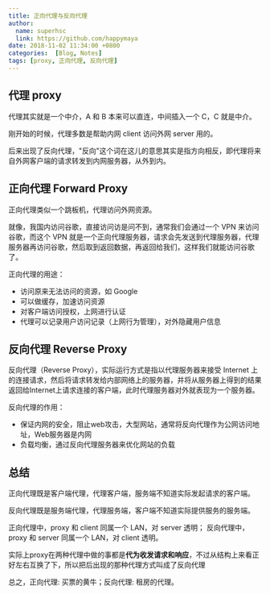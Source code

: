 ```yaml
---
title: 正向代理与反向代理
author:
  name: superhsc
  link: https://github.com/happymaya
date: 2018-11-02 11:34:00 +0800
categories:  [Blog, Notes]
tags: [proxy, 正向代理, 反向代理]
---
```


## 代理 proxy

代理其实就是一个中介，A 和 B 本来可以直连，中间插入一个 C，C 就是中介。

刚开始的时候，代理多数是帮助内网 client 访问外网 server 用的。

后来出现了反向代理，"反向"这个词在这儿的意思其实是指方向相反，即代理将来自外网客户端的请求转发到内网服务器，从外到内。

## 正向代理 Forward Proxy

正向代理类似一个跳板机，代理访问外网资源。

就像，我国内访问谷歌，直接访问访是问不到，通常我们会通过一个 VPN 来访问 谷歌，而这个 VPN 就是一个正向代理服务器，请求会先发送到代理服务器，代理服务器再访问谷歌，然后取到返回数据，再返回给我们，这样我们就能访问谷歌了。



正向代理的用途：
- 访问原来无法访问的资源，如 Google
- 可以做缓存，加速访问资源
- 对客户端访问授权，上网进行认证
- 代理可以记录用户访问记录（上网行为管理），对外隐藏用户信息

## 反向代理 Reverse Proxy

反向代理（Reverse Proxy），实际运行方式是指以代理服务器来接受 Internet 上的连接请求，然后将请求转发给内部网络上的服务器，并将从服务器上得到的结果返回给Internet上请求连接的客户端，此时代理服务器对外就表现为一个服务器。

反向代理的作用：
- 保证内网的安全，阻止web攻击，大型网站，通常将反向代理作为公网访问地址，Web服务器是内网
- 负载均衡，通过反向代理服务器来优化网站的负载

## 总结

正向代理既是客户端代理，代理客户端，服务端不知道实际发起请求的客户端。

反向代理既是服务端代理，代理服务端，客户端不知道实际提供服务的服务端。


正向代理中，proxy 和 client 同属一个 LAN，对 server 透明；
反向代理中，proxy 和 server 同属一个 LAN，对 client 透明。

实际上proxy在两种代理中做的事都是**代为收发请求和响应**，不过从结构上来看正好左右互换了下，所以把后出现的那种代理方式叫成了反向代理

总之，正向代理: 买票的黄牛；反向代理: 租房的代理。




